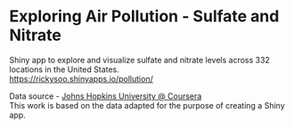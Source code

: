 # Exploring Air Pollution - Sulfate and Nitrate

Shiny app to explore and visualize sulfate and nitrate levels across 332 locations in the United States.  
https://rickysoo.shinyapps.io/pollution/

Data source - [Johns Hopkins University @ Coursera](https://www.coursera.org/learn/r-programming)  
This work is based on the data adapted for the purpose of creating a Shiny app.
